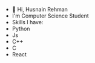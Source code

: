 - 👋 Hi, Husnain Rehman
- I'm Computer Science Student
- Skills I have:
- Python
- Js
- C++
- C
- React
  
